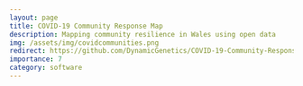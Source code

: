 ```yaml
---
layout: page
title: COVID-19 Community Response Map
description: Mapping community resilience in Wales using open data
img: /assets/img/covidcommunities.png
redirect: https://github.com/DynamicGenetics/COVID-19-Community-Response
importance: 7
category: software
---
```

